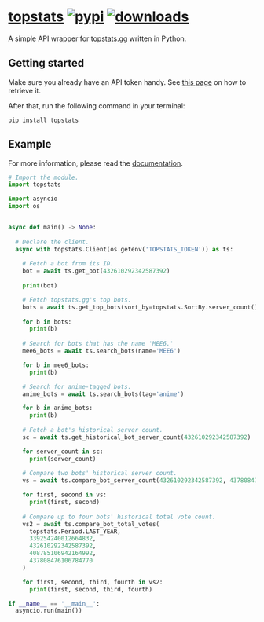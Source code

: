 # [topstats][pypi-url] [![pypi][pypi-image]][pypi-url] [![downloads][downloads-image]][pypi-url]

[pypi-image]: https://img.shields.io/pypi/v/topstats.svg?style=flat-square
[pypi-url]: https://pypi.org/project/topstats/
[downloads-image]: https://img.shields.io/pypi/dm/topstats?style=flat-square

A simple API wrapper for [topstats.gg](https://topstats.gg) written in Python.

## Getting started

Make sure you already have an API token handy. See [this page](https://docs.topstats.gg/authentication/tokens) on how to retrieve it.

After that, run the following command in your terminal:

```console
pip install topstats
```

## Example

For more information, please read the [documentation](https://topstats.readthedocs.io/en/latest/).

```py
# Import the module.
import topstats

import asyncio
import os


async def main() -> None:
  
  # Declare the client.
  async with topstats.Client(os.getenv('TOPSTATS_TOKEN')) as ts:
    
    # Fetch a bot from its ID.
    bot = await ts.get_bot(432610292342587392)
    
    print(bot)

    # Fetch topstats.gg's top bots.
    bots = await ts.get_top_bots(sort_by=topstats.SortBy.server_count())
    
    for b in bots:
      print(b)
    
    # Search for bots that has the name 'MEE6.'
    mee6_bots = await ts.search_bots(name='MEE6')

    for b in mee6_bots:
      print(b)

    # Search for anime-tagged bots.
    anime_bots = await ts.search_bots(tag='anime')

    for b in anime_bots:
      print(b)
    
    # Fetch a bot's historical server count.
    sc = await ts.get_historical_bot_server_count(432610292342587392)

    for server_count in sc:
      print(server_count)
    
    # Compare two bots' historical server count.
    vs = await ts.compare_bot_server_count(432610292342587392, 437808476106784770)

    for first, second in vs:
      print(first, second)
    
    # Compare up to four bots' historical total vote count.
    vs2 = await ts.compare_bot_total_votes(
      topstats.Period.LAST_YEAR,
      339254240012664832,
      432610292342587392,
      408785106942164992,
      437808476106784770
    )

    for first, second, third, fourth in vs2:
      print(first, second, third, fourth)

if __name__ == '__main__':
  asyncio.run(main())
```
